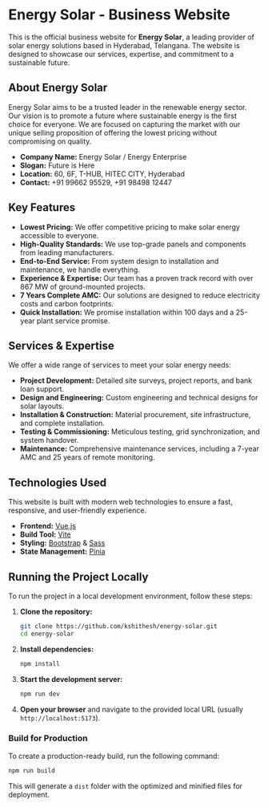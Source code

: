 # Energy Solar - Business Website

This is the official business website for **Energy Solar**, a leading provider of solar energy solutions based in Hyderabad, Telangana. The website is designed to showcase our services, expertise, and commitment to a sustainable future.

## About Energy Solar

Energy Solar aims to be a trusted leader in the renewable energy sector. Our vision is to promote a future where sustainable energy is the first choice for everyone. We are focused on capturing the market with our unique selling proposition of offering the lowest pricing without compromising on quality.

- **Company Name:** Energy Solar / Energy Enterprise
- **Slogan:** Future is Here
- **Location:** 60, 6F, T-HUB, HITEC CITY, Hyderabad
- **Contact:** +91 99662 95529, +91 98498 12447

## Key Features

- **Lowest Pricing:** We offer competitive pricing to make solar energy accessible to everyone.
- **High-Quality Standards:** We use top-grade panels and components from leading manufacturers.
- **End-to-End Service:** From system design to installation and maintenance, we handle everything.
- **Experience & Expertise:** Our team has a proven track record with over 867 MW of ground-mounted projects.
- **7 Years Complete AMC:** Our solutions are designed to reduce electricity costs and carbon footprints.
- **Quick Installation:** We promise installation within 100 days and a 25-year plant service promise.

## Services & Expertise

We offer a wide range of services to meet your solar energy needs:

- **Project Development:** Detailed site surveys, project reports, and bank loan support.
- **Design and Engineering:** Custom engineering and technical designs for solar layouts.
- **Installation & Construction:** Material procurement, site infrastructure, and complete installation.
- **Testing & Commissioning:** Meticulous testing, grid synchronization, and system handover.
- **Maintenance:** Comprehensive maintenance services, including a 7-year AMC and 25 years of remote monitoring.

## Technologies Used

This website is built with modern web technologies to ensure a fast, responsive, and user-friendly experience.

- **Frontend:** [Vue.js](https://vuejs.org/)
- **Build Tool:** [Vite](https://vitejs.dev/)
- **Styling:** [Bootstrap](https://getbootstrap.com/) & [Sass](https://sass-lang.com/)
- **State Management:** [Pinia](https://pinia.vuejs.org/)

## Running the Project Locally

To run the project in a local development environment, follow these steps:

1. **Clone the repository:**
   ```sh
   git clone https://github.com/kshithesh/energy-solar.git
   cd energy-solar
   ```

2. **Install dependencies:**
   ```sh
   npm install
   ```

3. **Start the development server:**
   ```sh
   npm run dev
   ```

4. **Open your browser** and navigate to the provided local URL (usually `http://localhost:5173`).

### Build for Production

To create a production-ready build, run the following command:

```sh
npm run build
```

This will generate a `dist` folder with the optimized and minified files for deployment.
